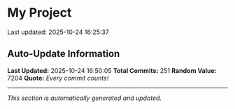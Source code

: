 # My Project


Last updated: 2025-10-24 16:25:37



























































































































































































































































## Auto-Update Information

**Last Updated:** 2025-10-24 16:50:05
**Total Commits:** 251
**Random Value:** 7204
**Quote:** _Every commit counts!_

---
_This section is automatically generated and updated._